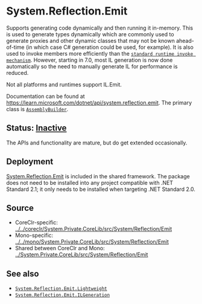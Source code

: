# System.Reflection.Emit
Supports generating code dynamically and then running it in-memory. This is used to generate types dynamically which are commonly used to generate proxies and other dynamic classes that may not be known ahead-of-time (in which case C# generation could be used, for example). It is also used to invoke members more efficiently than the [`standard runtime invoke mechanism`](https://learn.microsoft.com/dotnet/api/system.reflection.methodbase.invoke). However, starting in 7.0, most IL generation is now done automatically so the need to manually generate IL for performance is reduced.

Not all platforms and runtimes support IL.Emit.

Documentation can be found at https://learn.microsoft.com/dotnet/api/system.reflection.emit. The primary class is [`AssemblyBuilder`](https://learn.microsoft.com/dotnet/api/system.reflection.emit.AssemblyBuilder).

## Status: [Inactive](../../libraries/README.md#development-statuses)
The APIs and functionality are mature, but do get extended occasionally.

## Deployment
[System.Reflection.Emit](https://www.nuget.org/packages/System.Reflection.Emit) is included in the shared framework. The package does not need to be installed into any project compatible with .NET Standard 2.1; it only needs to be installed when targeting .NET Standard 2.0.

## Source

* CoreClr-specific: [../../coreclr/System.Private.CoreLib/src/System/Reflection/Emit](../../coreclr/System.Private.CoreLib/src/System/Reflection/Emit)
* Mono-specific: [../../mono/System.Private.CoreLib/src/System/Reflection/Emit](../../mono/System.Private.CoreLib/src/System/Reflection/Emit)
* Shared between CoreClr and Mono: [../System.Private.CoreLib/src/System/Reflection/Emit](../System.Private.CoreLib/src/System/Reflection/Emit)

## See also
- [`System.Reflection.Emit.Lightweight`](../System.Reflection.Emit.Lightweight/README.md)
- [`System.Reflection.Emit.ILGeneration`](../System.Reflection.Emit.ILGeneration/README.md)
